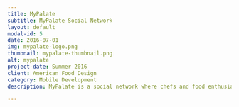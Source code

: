 ```yaml
---
title: MyPalate
subtitle: MyPalate Social Network
layout: default
modal-id: 5
date: 2016-07-01
img: mypalate-logo.png
thumbnail: mypalate-thumbnail.png
alt: mypalate
project-date: Summer 2016
client: American Food Design
category: Mobile Development
description: MyPalate is a social network where chefs and food enthusiasts can share photos of dishes and recipes they create.

---
```

